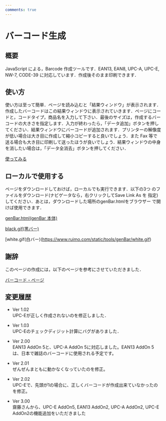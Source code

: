 ```yaml
---
comments: true
---
```


# バーコード生成

## 概要

JavaScript による，Barcode 作成ツールです．EAN13, EAN8, UPC-A, UPC-E, NW-7, CODE-39 に対応しています．作成後そのまま印刷できます．

## 使い方

使い方は至って簡単．ページを読み込むと「結果ウィンドウ」が表示されます．作成したバーコードはこの結果ウィンドウに表示されていきます．ページにコードと，コードタイプ，商品名を入力して下さい．最後のサイズは，作成するバーコードの大きさを指定します．入力が終わったら，「データ追加」ボタンを押してください．結果ウィンドウにバーコードが追加されます．プリンターの解像度が低い場合は大き目に作成して縮小コピーすると良いでしょう．また Fax 等で送る場合も大き目に印刷して送ったほうが良いでしょう．結果ウィンドウの中身を消したい場合は，「データ全消去」ボタンを押してください．

[使ってみる](https://www.ruimo.com/static/tools/genBar/genBar.html)

## ローカルで使用する

ページをダウンロードしておけば，ローカルでも実行できます．以下の3つ のファイルをダウンロード(ナビゲータなら，右クリックしてSave Link As を 指定)してください．あとは，ダウンロードした場所のgenBar.htmlをブラウザー で開けば使用できます．

[genBar.html(genBar 本体)](https://www.ruimo.com/static/tools/genBar/genBar.html)

[black.gif(黒バー)](https://www.ruimo.com/static/tools/genBar/black.gif)

[white.gif(白バー)(https://www.ruimo.com/static/tools/genBar/white.gif)

## 謝辞

このページの作成には，以下のページを参考にさせていただきました．

[バーコード・ページ](バーコード・ページ)

## 変更履歴

- Ver 1.02  
UPC-Eが正しく作成されないのを修正しました．

- Ver 1.03  
UPC-Eのチェックディジット計算にバグがありました．

- Ver 2.00  
EAN13 AddOn 5と、UPC-A AddOn 5に対応しました。EAN13 AddOn 5は、日本で雑誌のバーコードに使用される予定です。

- Ver 2.01  
ぜんぜんまともに動かなくなっていたのを修正。

- Ver 2.02  
UPC-Eで、先頭が1の場合に、正しくバーコードが作成出来ていなかったのを修正。

- Ver 3.00  
齋藤さんから、UPC-E AddOn5, EAN13 AddOn2, UPC-A AddOn2, UPC-E AddOn2の機能追加をいただきました
